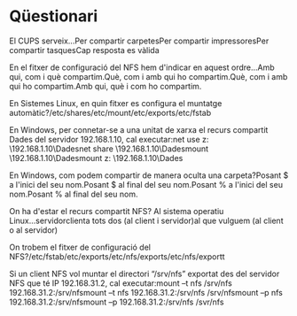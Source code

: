 # Qüestionari

El CUPS serveix...Per compartir carpetesPer compartir impressoresPer compartir tasquesCap resposta es vàlida

En el fitxer de configuració del NFS hem d'indicar en aquest ordre...Amb qui, com i què compartim.Què, com i amb qui ho compartim.Què, com i amb qui ho compartim.Amb qui, què i com ho compartim.

En Sistemes Linux, en quin fitxer es configura el muntatge automàtic?/etc/shares/etc/mount/etc/exports/etc/fstab

En Windows, per connetar-se a una unitat de xarxa el recurs compartit Dades del servidor 192.168.1.10, cal executar:net use z: \\192.168.1.10\Dadesnet share \\192.168.1.10\Dadesmount \\192.168.1.10\Dadesmount z: \\192.168.1.10\Dades

En Windows, com podem compartir de manera oculta una carpeta?Posant $ a l'inici del seu nom.Posant $ al final del seu nom.Posant % a l'inici del seu nom.Posant % al final del seu nom.

On ha d'estar el recurs compartit NFS? Al sistema operatiu Linux...servidorclienta tots dos \(al client i servidor\)al que vulguem \(al client o al servidor\)

On trobem el fitxer de configuració del NFS?/etc/fstab/etc/exports/etc/nfs/exports/etc/nfs/exportt

Si un client NFS vol muntar el directori “/srv/nfs” exportat des del servidor NFS que té IP 192.168.31.2, cal executar:mount –t nfs /srv/nfs 192.168.31.2:/srv/nfsmount –t nfs 192.168.31.2:/srv/nfs /srv/nfsmount –p nfs 192.168.31.2:/srv/nfsmount –p 192.168.31.2:/srv/nfs /svr/nfs

